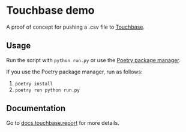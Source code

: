 # Touchbase demo
A proof of concept for pushing a .csv file to [Touchbase](https://touchbase.report).

## Usage
Run the script with `python run.py` or use the [Poetry package manager](https://python-poetry.org/docs/).

If you use the Poetry package manager, run as follows:
1. `poetry install`
2. `poetry run python run.py`

## Documentation
Go to [docs.touchbase.report](https://docs.touchbase.report) for more details.
